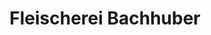 ---
title: "Fleischerei Bachhuber"
url: /berlin/fleischerei-bachhuber-steglitzer-damm/
shop: Metzgerei
---